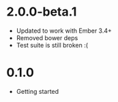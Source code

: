 # 2.0.0-beta.1

* Updated to work with Ember 3.4+
* Removed bower deps
* Test suite is still broken :(

# 0.1.0

* Getting started
